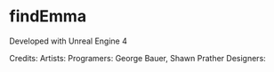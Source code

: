 # findEmma

Developed with Unreal Engine 4

Credits:
Artists:
Programers: George Bauer, Shawn Prather 
Designers:
